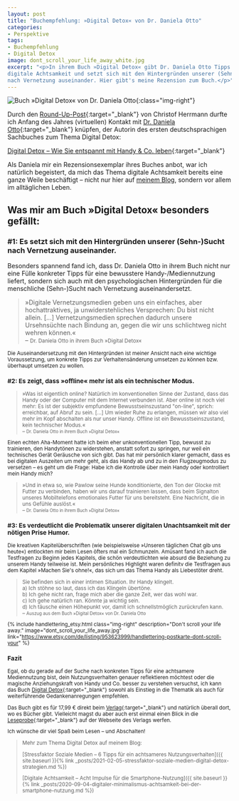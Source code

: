```yaml
---
layout: post
title: "Buchempfehlung: »Digital Detox« von Dr. Daniela Otto"
categories:
- Perspektive
tags:
- Buchempfehlung
- Digital Detox
image: dont_scroll_your_life_away_white.jpg
excerpt: "<p>In ihrem Buch »Digital Detox« gibt Dr. Daniela Otto Tipps für
digitale Achtsamkeit und setzt sich mit den Hintergründen unserer (Sehn-)Sucht
nach Vernetzung auseinander. Hier gibt's meine Rezension zum Buch.</p>"
---
```


![Buch »Digital Detox« von Dr. Daniela Otto]({{site.baseurl}}/assets/img/posts/buch_daniela_otto_digital_detox.jpg){:class="img-right"}

Durch den [Round-Up-Post](https://www.einfachbewusst.de/2021/01/gluecksimpulse/){:target="\_blank"}
von Christof Herrmann durfte ich Anfang des Jahres (virtuellen) Kontakt mit
[Dr. Daniela Otto](https://www.danielaotto.com){:target="\_blank"}
knüpfen, der Autorin des ersten deutschsprachigen Sachbuches zum Thema Digital
Detox:

[Digital Detox – Wie Sie entspannt mit Handy & Co. leben](https://www.springer.com/de/book/9783662489666){:target="\_blank"}

Als Daniela mir ein Rezensionsexemplar ihres Buches anbot, war ich natürlich
begeistert, da mich das Thema digitale Achtsamkeit bereits eine ganze Weile
beschäftigt – nicht nur hier auf [meinem Blog]({{site.baseurl}}/tags/Digital+Detox),
sondern vor allem im alltäglichen Leben.

## Was mir am Buch »Digital Detox« besonders gefällt:

### #1: Es setzt sich mit den Hintergründen unserer (Sehn-)Sucht nach Vernetzung auseinander.

Besonders spannend fand ich, dass Dr. Daniela Otto in ihrem Buch nicht nur eine
Fülle konkreter Tipps für eine bewusstere Handy-/Mediennutzung liefert, sondern
sich auch mit den psychologischen Hintergründen für die menschliche (Sehn-)Sucht
nach Vernetzung auseinandersetzt.

>»Digitale Vernetzungsmedien geben uns ein einfaches, aber hochattraktives, ja
unwiderstehliches Versprechen: Du bist nicht allein. [...] Vernetzungsmedien
sprechen dadurch unsere Ursehnsüchte nach Bindung an, gegen die wir uns
schlichtweg nicht wehren können.«<br/>
– <small>Dr. Daniela Otto in ihrem Buch »Digital Detox«

Die Auseinandersetzung mit den Hintergründen ist meiner Ansicht nach eine
wichtige Voraussetzung, um konkrete Tipps zur Verhaltensänderung umsetzen zu
können bzw. überhaupt umsetzen zu wollen.

### #2: Es zeigt, dass »offline« mehr ist als ein technischer Modus.

>»Was ist eigentlich online? Natürlich im konventionellen Sinne der Zustand,
dass das Handy oder der Computer mit dem Internet verbunden ist. Aber online ist
noch viel mehr: Es ist der subjektiv empfundene Bewusstseinszustand "on-line",
sprich: erreichbar, auf Abruf zu sein. [...] Um wieder Ruhe zu erlangen, müssen
wir also viel mehr im Kopf abschalten als nur unser Handy. Offline ist ein
Bewusstseinszustand, kein technischer Modus.«<br/>
– <small>Dr. Daniela Otto in ihrem Buch »Digital Detox«</small>

Einen echten Aha-Moment hatte ich beim eher unkonventionellen Tipp, bewusst zu
trainieren, den Handytönen zu widerstehen, anstatt sofort zu springen, nur weil
ein technisches Gerät Geräusche von sich gibt. Das hat mir persönlich klarer
gemacht, dass es bei digitalen Auszeiten um mehr geht, als das Handy ab und zu
in den Flugzeugmodus zu versetzen – es geht um die Frage: Habe ich die Kontrolle
über mein Handy oder kontrolliert mein Handy mich?

>»Und in etwa so, wie Pawlow seine Hunde konditionierte, den Ton der Glocke mit
Futter zu verbinden, haben wir uns darauf trainieren lassen, dass beim Signalton
unseres Mobiltelefons emotionales Futter für uns bereitsteht. Eine Nachricht,
die in uns Gefühle auslöst.«<br/>
– <small>Dr. Daniela Otto in ihrem Buch »Digital Detox«</small>

### #3: Es verdeutlicht die Problematik unserer digitalen Unachtsamkeit mit der nötigen Prise Humor.

Die kreativen Kapitelüberschriften (wie beispielsweise »Unseren täglichen Chat
gib uns heute«) entlockten mir beim Lesen öfters mal ein Schmunzeln. Amüsant
fand ich auch die Testfragen zu Beginn jedes Kapitels, die schön verdeutlichten
wie absurd die Beziehung zu unserem Handy teilweise ist. Mein persönliches
Highlight waren definitv die Testfragen aus dem Kapitel »Machen Sie's ohne!«,
das sich um das Thema Handy als Liebestöter dreht.

> Sie befinden sich in einer intimen Situation. Ihr Handy klingelt.<br/>
> a) Ich stöhne so laut, dass ich das Klingeln übertöne.<br/>
> b) Ich gehe nicht ran, frage mich aber die ganze Zeit, wer das wohl war.<br/>
> c) Ich gehe natürlich ran. Könnte ja wichtig sein.<br/>
> d) Ich täusche einen Höhepunkt vor, damit ich schnellstmöglich zurückrufen kann.<br/>
– <small>Auszug aus dem Buch »Digital Detox« von Dr. Daniela Otto</small>

{% include handlettering_etsy.html
  class="img-right"
  description="Don't scroll your life away."
  image="dont_scroll_your_life_away.jpg"
  link="https://www.etsy.com/de/listing/953623999/handlettering-postkarte-dont-scroll-your"
%}


### Fazit

Egal, ob du gerade auf der Suche nach konkreten Tipps für eine achtsamere
Mediennutzung bist, dein Nutzungsverhalten genauer reflektieren möchtest oder
die magische Anziehungskraft von Handy und Co. besser zu verstehen versuchst,
ich kann das Buch [Digital Detox](https://www.springer.com/de/book/9783662489666){:target="\_blank"}
sowohl als Einstieg in die Thematik als auch für weiterführende
Gedankenanregungen empfehlen.

Das Buch gibt es für 17,99 € direkt beim
[Verlag](https://www.springer.com/de/book/9783662489666){:target="\_blank"}
und natürlich überall dort, wo es Bücher gibt. Vielleicht magst du aber auch
erst einmal einen Blick in die
[Leseprobe](http://www.springer.com/cda/content/document/cda_downloaddocument/9783662489666-c1.pdf?SGWID=0-0-45-1556486-p178383632){:target="\_blank"}
auf der Webseite des Verlags werfen.

Ich wünsche dir viel Spaß beim Lesen – und Abschalten!

> Mehr zum Thema Digital Detox auf meinem Blog:
>
> [Stressfaktor Soziale Medien – 6 Tipps für ein achtsameres Nutzungsverhalten]({{ site.baseurl }}{% link _posts/2021-02-05-stressfaktor-soziale-medien-digital-detox-strategien.md %})
>
> [Digitale Achtsamkeit – Acht Impulse für die Smartphone-Nutzung]({{ site.baseurl }}{% link _posts/2020-09-04-digitaler-minimalismus-achtsamkeit-bei-der-smartphone-nutzung.md %})
